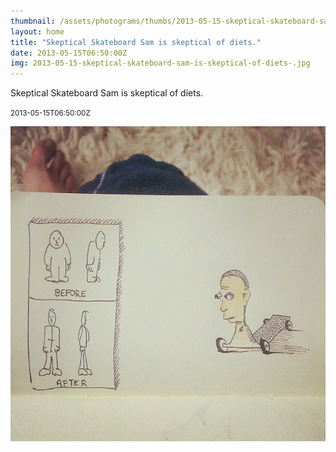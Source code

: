 ```yaml
---
thumbnail: /assets/photograms/thumbs/2013-05-15-skeptical-skateboard-sam-is-skeptical-of-diets-.jpg
layout: home
title: "Skeptical Skateboard Sam is skeptical of diets."
date: 2013-05-15T06:50:00Z
img: 2013-05-15-skeptical-skateboard-sam-is-skeptical-of-diets-.jpg
---
```


Skeptical Skateboard Sam is skeptical of diets.

<small>2013-05-15T06:50:00Z</small>

![Skeptical Skateboard Sam is skeptical of diets.](/assets/photograms/original/2013-05-15-skeptical-skateboard-sam-is-skeptical-of-diets-.jpg)
